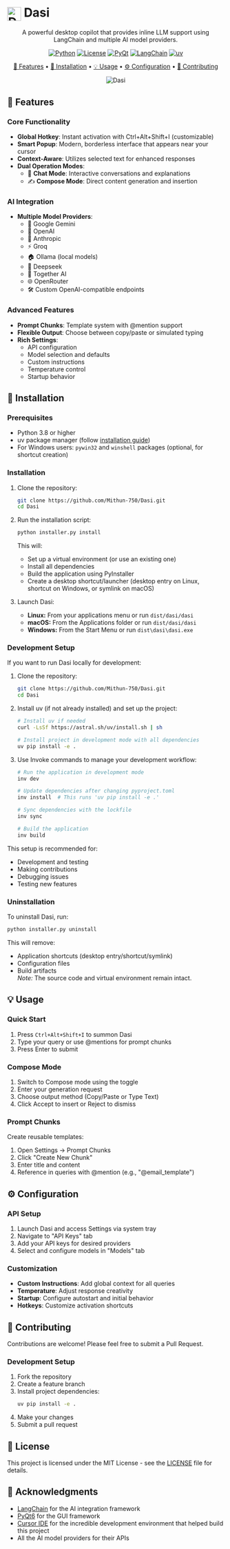 # <img src="src/assets/Dasi.png" alt="Dasi Logo" width="32" style="vertical-align: middle"> Dasi

<div align="center">
A powerful desktop copilot that provides inline LLM support using LangChain and multiple AI model providers.

[![Python](https://img.shields.io/badge/Python-3.8+-blue.svg)](https://www.python.org/downloads/)
[![License](https://img.shields.io/badge/License-MIT-green.svg)](LICENSE)
[![PyQt](https://img.shields.io/badge/PyQt-6.0+-blue.svg)](https://www.riverbankcomputing.com/software/pyqt/)
[![LangChain](https://img.shields.io/badge/LangChain-Latest-orange.svg)](https://python.langchain.com/)
[![uv](https://img.shields.io/badge/uv-Latest-blueviolet.svg)](https://astral.sh/uv)

[🌟 Features](#-features) • [🚀 Installation](#-installation) • [💡 Usage](#-usage) • [⚙️ Configuration](#%EF%B8%8F-configuration) • [🤝 Contributing](#-contributing)

<img src="images/image.png" alt="Dasi">
</div>

## 🌟 Features

### Core Functionality
- **Global Hotkey**: Instant activation with Ctrl+Alt+Shift+I (customizable)
- **Smart Popup**: Modern, borderless interface that appears near your cursor
- **Context-Aware**: Utilizes selected text for enhanced responses
- **Dual Operation Modes**:
  - 💬 **Chat Mode**: Interactive conversations and explanations
  - ✍️ **Compose Mode**: Direct content generation and insertion

### AI Integration
- **Multiple Model Providers**:
  - 🧠 Google Gemini
  - 🤖 OpenAI
  - 🔮 Anthropic
  - ⚡ Groq
  - 🏠 Ollama (local models)
  - 🌊 Deepseek
  - 🤝 Together AI
  - 🌐 OpenRouter
  - 🛠️ Custom OpenAI-compatible endpoints

### Advanced Features
- **Prompt Chunks**: Template system with @mention support
- **Flexible Output**: Choose between copy/paste or simulated typing
- **Rich Settings**:
  - API configuration
  - Model selection and defaults
  - Custom instructions
  - Temperature control
  - Startup behavior

## 🚀 Installation

### Prerequisites
- Python 3.8 or higher
- uv package manager (follow [installation guide](https://astral.sh/uv))
- For Windows users: `pywin32` and `winshell` packages (optional, for shortcut creation)

### Installation

1. Clone the repository:
   ```bash
   git clone https://github.com/Mithun-750/Dasi.git
   cd Dasi
   ```

2. Run the installation script:
   ```bash
   python installer.py install
   ```

   This will:
   - Set up a virtual environment (or use an existing one)
   - Install all dependencies
   - Build the application using PyInstaller
   - Create a desktop shortcut/launcher (desktop entry on Linux, shortcut on Windows, or symlink on macOS)

3. Launch Dasi:
   - **Linux:** From your applications menu or run `dist/dasi/dasi`
   - **macOS:** From the Applications folder or run `dist/dasi/dasi`
   - **Windows:** From the Start Menu or run `dist\dasi\dasi.exe`

### Development Setup

If you want to run Dasi locally for development:

1. Clone the repository:
   ```bash
   git clone https://github.com/Mithun-750/Dasi.git
   cd Dasi
   ```

2. Install uv (if not already installed) and set up the project:
   ```bash
   # Install uv if needed
   curl -LsSf https://astral.sh/uv/install.sh | sh
   
   # Install project in development mode with all dependencies
   uv pip install -e .
   ```

3. Use Invoke commands to manage your development workflow:
   ```bash
   # Run the application in development mode
   inv dev
   
   # Update dependencies after changing pyproject.toml
   inv install  # This runs 'uv pip install -e .'
   
   # Sync dependencies with the lockfile
   inv sync
   
   # Build the application
   inv build
   ```

This setup is recommended for:
- Development and testing
- Making contributions
- Debugging issues
- Testing new features

### Uninstallation

To uninstall Dasi, run:
```bash
python installer.py uninstall
```

This will remove:
- Application shortcuts (desktop entry/shortcut/symlink)
- Configuration files
- Build artifacts  
*Note:* The source code and virtual environment remain intact.

## 💡 Usage

### Quick Start
1. Press `Ctrl+Alt+Shift+I` to summon Dasi
2. Type your query or use @mentions for prompt chunks
3. Press Enter to submit

### Compose Mode
1. Switch to Compose mode using the toggle
2. Enter your generation request
3. Choose output method (Copy/Paste or Type Text)
4. Click Accept to insert or Reject to dismiss

### Prompt Chunks
Create reusable templates:
1. Open Settings → Prompt Chunks
2. Click "Create New Chunk"
3. Enter title and content
4. Reference in queries with @mention (e.g., "@email_template")

## ⚙️ Configuration

### API Setup
1. Launch Dasi and access Settings via system tray
2. Navigate to "API Keys" tab
3. Add your API keys for desired providers
4. Select and configure models in "Models" tab

### Customization
- **Custom Instructions**: Add global context for all queries
- **Temperature**: Adjust response creativity
- **Startup**: Configure autostart and initial behavior
- **Hotkeys**: Customize activation shortcuts

## 🤝 Contributing

Contributions are welcome! Please feel free to submit a Pull Request.

### Development Setup
1. Fork the repository
2. Create a feature branch
3. Install project dependencies:
   ```bash
   uv pip install -e .
   ```
4. Make your changes
5. Submit a pull request

## 📝 License

This project is licensed under the MIT License - see the [LICENSE](LICENSE) file for details.

## 🙏 Acknowledgments

- [LangChain](https://python.langchain.com/) for the AI integration framework
- [PyQt6](https://www.riverbankcomputing.com/software/pyqt/) for the GUI framework
- [Cursor IDE](https://cursor.sh/) for the incredible development environment that helped build this project
- All the AI model providers for their APIs

